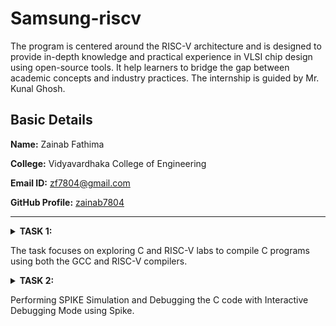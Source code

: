 # Samsung-riscv
The program is centered around the RISC-V architecture and is designed to provide in-depth knowledge and practical experience in VLSI chip design using open-source tools. It help learners to bridge the gap between academic concepts and industry practices. The internship is guided by Mr. Kunal Ghosh.

## Basic Details

**Name:** Zainab Fathima

**College:** Vidyavardhaka College of Engineering

**Email ID:** zf7804@gmail.com

**GitHub Profile:** [zainab7804](https://github.com/zainab7804)

----------------------------------------------------------------------------------------------------------------------------

<details>
<summary><b>TASK 1:</b> 
  
The task focuses on exploring C and RISC-V labs to compile C programs using both the GCC and RISC-V compilers.</summary>

# C Lab

We start by creating a file in the chosen directory using a simple editor like Leafpad. After writing the program to calculate the sum of numbers from 1 to n, save the file, close the editor, and compile it using GCC. Once compiled, you can run the program to see the output.

# C Code to calculate 1 to n numbers
```
#include<stdio.h>
int main()
{
  int i, sum=0, n=90;
  for(i=0;i<=n;++i)
    {
      sum+=i;
    }
  printf("Sum of numbers from 1 to %d is %d\n",n,sum);
  return 0;
}
```

The commands used are
```
gcc sum1ton.c
./a.out

```

![Code compiled using gcc compiler](https://github.com/user-attachments/assets/f02b5054-2576-4505-8c07-e6c7d2bf00cf)



# RISC-V lab

It involves viewing the code with the cat command to ensure it’s correct.

```
cat sum1ton.c

```
Next, compile it using the RISC-V GCC compiler.

```
riscv64-unknown-elf-gcc -O1 -mabi=lp64 -march=rv64i -o sum1ton.o sum1ton.c
riscv64-unknown-elf-gcc -Ofast -mabi=lp64 -march=rv64i -o sum1ton.o sum1ton.c
```
![Code compiled using riscv compiler](https://github.com/user-attachments/assets/18cbdbe6-e335-4377-a2c7-f58c8d03c138)

After compiling, use

```
riscv64-unknown-elf-objdump -d sum1ton.o

```
to disassemble the code and examine its assembly language version. This provides a closer look at how the program works at the hardware level.

The Assembly language code is displayed.

![objdump using O1](https://github.com/user-attachments/assets/80bb92da-641c-46d2-9783-0631849a783b)
Using O1

![Objdump using Ofast](https://github.com/user-attachments/assets/6c79d2a9-a40d-4fc9-8af6-954d91309a73)
Using Ofast

Optimization levels in GCC improve code performance and size to varying degrees. -O0 applies no optimization, suitable for debugging. -O1 offers basic optimizations, making code faster and smaller without significantly increasing compilation time, striking a balance between performance and simplicity. -Ofast prioritizes speed over strict compliance with standards, ideal for performance-critical tasks but requires thorough testing to avoid unexpected issues. Testing is crucial, as higher optimizations may complicate debugging or affect precision in critical calculations.

# Description of the commands used while execution:

**C lab**

1. cd: Changes the current working directory in a command-line interface.
2. leafpad: A simple and lightweight graphical text editor for Linux systems.
3. gcc: Performs the compilation step to build a program.
4. ./a.out: It will execute the file that was created with the compile.

**RISC-V lab**

1. -mabi=lp64: Specifies the ABI (Application Binary Interface) for RISC-V, indicating the use of the LP64 model, which uses 64-bit long integers and pointers.
2. -march=rv64i: Specifies the target architecture for RISC-V. rv64i indicates a 64-bit RISC-V processor using the base integer instruction set (I).
3. riscv-objdump: A tool that displays assembly instructions from a compiled RISC-V binary file. It helps in debugging and understanding compiled code.
4. -Ofast: An aggressive optimization level in GCC that prioritizes performance over strict standards compliance. It enables high-speed optimizations, but some may deviate from strict IEEE or ISO standards.
5. -O1: Enables basic optimizations in GCC that improve performance without significantly increasing compilation time.
</details>

<details>
<summary><b>TASK 2:</b> 
  
Performing SPIKE Simulation and Debugging the C code with Interactive Debugging Mode using Spike. </summary>

We start by creating a file in the chosen directory using a simple editor like Leafpad. After writing the program to swap two numbers, save the file, close the editor.

# C Code to swap two numbers
```
#include<stdio.h>
void main()
{
int a=10, b=5, temp;
printf("Numbers before swap: A=%d and B=%d\n",a,b);
temp=a;
a=b;
b=temp;
printf("Numbers after swap: A=%d and B=%d\n",a,b);
}
```

The code has to be simulated using both gcc and riscv compiler. Same output should be displayed on the terminal for both.

The commands used are as follows:

For gcc compiler
```
gcc swap.c
./a.out
```
For riscv compiler
```
spike pk swap.o
```
![gcc and spike output](https://github.com/user-attachments/assets/47a39f63-5665-4642-b43f-adb50fc64e2c)

Object dump for C code using Ofast and O1

![Objdump using Ofast](https://github.com/user-attachments/assets/33446aa1-b054-46e3-b856-e6776a2f541d)
Using Ofast

![Objdump using O1](https://github.com/user-attachments/assets/db290a9e-e2f5-4c91-ad16-30f2da31da3a)
Using O1

To debug the assembly language program use the following commands

1. To open the object dump
   ```
   riscv64-unknown-elf-objdump -d swap.o | less
   ```
2. To debug
   ```
   spike -d pk swap.o

   ```
The debugging operations are performed as follows
![Debugging](https://github.com/user-attachments/assets/f150cd24-dd67-4e04-9744-b5354575f72f)

# Description of the commands used while execution:
1. **spike:** This is the RISC-V ISA simulator (an instruction set simulator). Spike is commonly used for simulating and testing RISC-V programs. It emulates a RISC-V processor, running programs in a controlled environment.
2. **-d:** This flag is for debugging mode. It tells Spike to run in debug mode, allowing step-by-step execution, inspecting registers, memory, etc. Useful for identifying issues and analyzing program behavior.
3.  **pk:** This refers to the proxy kernel, which acts as a lightweight operating system for RISC-V. The proxy kernel handles system calls and facilitates program execution in the simulated environment.

# Description of few assembly level instructions:
1. **addi (Add Immediate)**
   
   Format: addi rd, rs1, imm
   
   Adds an immediate value (imm) to the value in register rs1 and stores the result in register rd.
   
2.  **sd (Store Doubleword)**
   
    Format: sd rs2, offset(rs1)
   
    Stores a 64-bit value from register rs2 into memory at an address calculated by offset + rs1.
   
3. **lui (Load Upper Immediate)**

   Format: lui rd, imm
   
   The value in imm is shifted left by 12 bits and stored in the upper portion of the destination register.
   
4. **li (Load Immediate)**

   Format: li rd, imm
   
   Loads an immediate value (imm) into a register (rd).

----------------------------------------------------------------------------------------------------------------------------

<details>
<summary><b>TASK 3:</b> 
  
The goal is to analyze and categorize each of the provided instructions based on their type, whether it be R-type, I-type, or J-type, and then translate them into their respective 32-bit machine instruction codes.</summary>


# What is RISC-V?

RISC-V is an open-source instruction set architecture (ISA) that enables developers to design processors for specific applications without the need for licensing fees. It is based on reduced instruction set computer (RISC) principles and represents the fifth generation of processors built on this concept. As an open and free alternative processor technology, RISC-V offers flexibility and accessibility to developers.

# Instruction Formats in RISC-V

The instruction format of a processor defines how machine language instructions are structured for execution. In RISC-V, the instructions are composed of fields that specify the data's location and operations. There are six main instruction formats in RISC-V:


1. R-format
2. I-format
3. S-format
4. B-format
5. U-format
6. J-format

Each format serves specific purposes in the processor's operation.

![Screenshot 2025-01-22 161646](https://github.com/user-attachments/assets/29ce1369-8c8b-4613-8747-4b28c26ccb8e)

# 1. R-type Instruction:
It is designed for operations that are performed on registers rather than memory locations. It is primarily used for executing arithmetic and logical operations.

The 32-bit instruction is divided into six fields:
1. **Opcode (7 bits):** Specifies the type of instruction format and operation to be performed.
2. **rd (5 bits):** Represents the Destination Register where the result of the operation is stored.
3. **func3 (3 bits):** Determines the specific arithmetic or logical operation to be performed.
4. **rs1 (5 bits):** First Source Register that holds input data for the operation.
5. **rs2 (5 bits):** Second Source Register used alongside rs1 for computation.
6. **func7 (7 bits):** Works similarly to func3 by providing additional operation details.

These fields together enable the execution of arithmetic and logical instructions using registers in RISC-V.

Example: add x1, x2, x3




'''
  0000000   00011   00010   000   00001   0110011
'''

  
